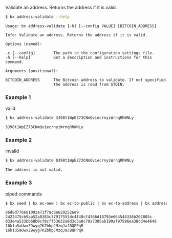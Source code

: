 Validate an address. Returns the address if it is valid.
```sh
$ bx address-validate --help
```
```
Usage: bx address-validate [-h] [--config VALUE] [BITCOIN_ADDRESS]

Info: Validate an address. Returns the address if it is valid.

Options (named):

-c [--config]        The path to the configuration settings file.
-h [--help]          Get a description and instructions for this command.

Arguments (positional):

BITCOIN_ADDRESS      The Bitcoin address to validate. If not specified
                     the address is read from STDIN.
```
### Example 1
valid
```sh
$ bx address-validate 3J98t1WpEZ73CNmQviecrnyiWrnqRhWNLy
```
```
3J98t1WpEZ73CNmQviecrnyiWrnqRhWNLy
```
### Example 2
invalid
```sh
$ bx address-validate 0J98t1WpEZ73CNmQviecrnyiWrnqRhWNLy
```
```
The address is not valid.
```
### Example 3
piped commands
```sh
$ bx seed | bx ec-new | bx ec-to-public | bx ec-to-address | bx address-validate
```
```
86d8d776681092a71f7ac8a6292526e9
2422475cb9aa52a8383c37917553dc4f48cf4366d18793e664544336b202803c
033e4a533bb68b0cf8cff53632a8d3c5a0c70a7305ab199af97596ea38cd4e4648
16k1u5aUwxZ9wyg7KZbhpJMzqJaJBQPPqR
16k1u5aUwxZ9wyg7KZbhpJMzqJaJBQPPqR
```